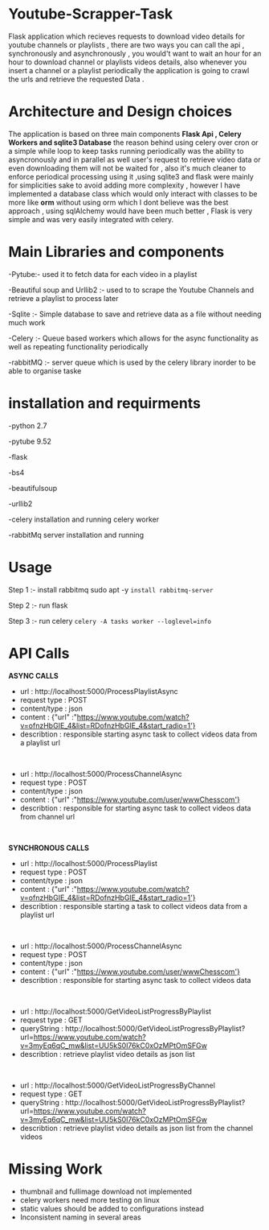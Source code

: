 # Youtube-Scrapper-Task
Flask application which recieves requests to download video details for youtube channels or playlists , there are two ways you can call the api , synchronously and asynchronously  , you would't want to wait an hour for an hour to download channel or playlists videos details, also whenever you insert a channel or a playlist periodically the application is going to crawl the urls and retrieve the requested Data .



# Architecture and Design choices
The application is based on three main components  **Flask Api , Celery Workers and sqlite3 Database** the reason behind using celery over cron or a simple while loop to keep tasks running periodically was the ability to asyncronously and in parallel as well user's request to retrieve video data or even downloading them will not be waited for , also it's much cleaner to enforce periodical processing using it ,using sqlite3 and flask were mainly for simplicities sake to avoid adding more complexity , however I have implemented a database class which would only interact with classes to be more like **orm** without using orm which I dont believe was the best approach , using sqlAlchemy would have been much better , Flask is very simple and was very easily integrated with celery.


# Main Libraries and components

-Pytube:- used it to fetch data for each video in a playlist

-Beautiful soup and Urllib2 :- used to to scrape the Youtube Channels and retrieve a playlist to process later

-Sqlite :- Simple database to save and retrieve data as a file without needing much work

-Celery :- Queue based workers which allows for the async functionality as well as repeating functionality periodically

-rabbitMQ :- server queue which is used by the celery library inorder to be able to organise taske


# installation and requirments
-python 2.7

-pytube 9.52

-flask

-bs4

-beautifulsoup

-urllib2

-celery installation and running celery worker

-rabbitMq server installation and running


# Usage

Step 1 :- install rabbitmq sudo apt -y ```install rabbitmq-server```

Step 2 :- run flask 

Step 3 :- run celery  ```celery -A tasks worker --loglevel=info```


# API Calls

**ASYNC CALLS**

* url : http://localhost:5000/ProcessPlaylistAsync
* request type : POST
* content/type : json 
* content : {"url" :"https://www.youtube.com/watch?v=ofnzHbGIE_4&list=RDofnzHbGIE_4&start_radio=1'}
* describtion : responsible starting async task to collect videos data from a playlist url

<br/>

* url : http://localhost:5000/ProcessChannelAsync
* request type : POST
* content/type : json 
* content : {"url" :"https://www.youtube.com/user/wwwChesscom'}
* describtion : responsible for starting async task to collect videos data from channel url

<br/>

**SYNCHRONOUS CALLS**
* url : http://localhost:5000/ProcessPlaylist
* request type : POST
* content/type : json 
* content : {"url" :"https://www.youtube.com/watch?v=ofnzHbGIE_4&list=RDofnzHbGIE_4&start_radio=1'}
* describtion : responsible starting a task to collect videos data from a playlist url

<br/>

* url : http://localhost:5000/ProcessChannelAsync
* request type : POST
* content/type : json 
* content : {"url" :"https://www.youtube.com/user/wwwChesscom'}
* describtion : responsible for starting async task to collect videos data

<br/>

* url : http://localhost:5000/GetVideoListProgressByPlaylist
* request type : GET
* queryString : http://localhost:5000/GetVideoListProgressByPlaylist?url=https://www.youtube.com/watch?v=3myEq6qC_mw&list=UU5kS0l76kC0xOzMPtOmSFGw
* describtion : retrieve playlist video details as json list

<br/>

* url : http://localhost:5000/GetVideoListProgressByChannel
* request type : GET
* queryString : http://localhost:5000/GetVideoListProgressByPlaylist?url=https://www.youtube.com/watch?v=3myEq6qC_mw&list=UU5kS0l76kC0xOzMPtOmSFGw
* describtion : retrieve playlist video details as json list from the channel videos


# Missing Work
- thumbnail and fullimage download not implemented
- celery workers need more testing on linux
- static values should be added to configurations instead
- Inconsistent naming in several areas

